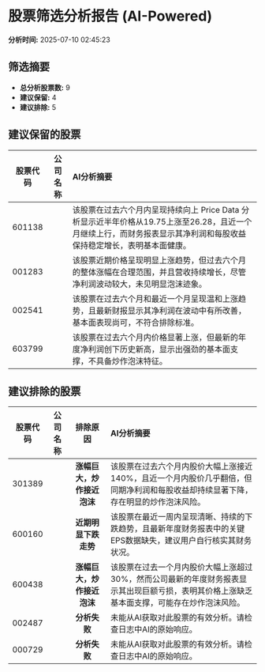 # 股票筛选分析报告 (AI-Powered)

**分析时间:** 2025-07-10 02:45:23

## 筛选摘要

- **总分析股票数:** 9
- **建议保留:** 4
- **建议排除:** 5

## 建议保留的股票

| 股票代码 | 公司名称 | AI分析摘要 |
|:---:|:---:|:---|
| 601138 |  | 该股票在过去六个月内呈现持续向上 Price Data 分析显示近半年价格从19.75上涨至26.28，且近一个月继续上行，而财务报表显示其净利润和每股收益保持稳定增长，表明基本面健康。 |
| 001283 |  | 该股票近期价格呈现明显上涨趋势，但过去六个月的整体涨幅在合理范围，并且营收持续增长，尽管净利润波动较大，未见明显泡沫迹象。 |
| 002541 |  | 该股票在过去六个月和最近一个月呈现温和上涨趋势，且最新财报显示其净利润在波动中有所改善，基本面表现尚可，不符合排除标准。 |
| 603799 |  | 该股票在过去六个月内价格显著上涨，但最新的年度净利润创下历史新高，显示出强劲的基本面支撑，不具备炒作泡沫特征。 |

## 建议排除的股票

| 股票代码 | 公司名称 | 排除原因 | AI分析摘要 |
|:---:|:---:|:---:|:---|
| 301389 |  | **涨幅巨大，炒作接近泡沫** | 该股票在过去六个月内股价大幅上涨接近140%，且近一个月内股价几乎翻倍，但同期净利润和每股收益却持续显著下降，存在明显的炒作泡沫风险。 |
| 600160 |  | **近期明显下跌走势** | 该股票在最近一周内呈现清晰、持续的下跌趋势，且最新年度财务报表中的关键EPS数据缺失，建议用户自行核实其财务状况。 |
| 600438 |  | **涨幅巨大，炒作接近泡沫** | 该股票在过去一个月内股价大幅上涨超过30%，然而公司最新的年度财务报表显示其出现巨额亏损，表明其价格上涨缺乏基本面支撑，可能存在炒作泡沫风险。 |
| 002487 |  | **分析失败** | 未能从AI获取对此股票的有效分析。请检查日志中AI的原始响应。 |
| 000729 |  | **分析失败** | 未能从AI获取对此股票的有效分析。请检查日志中AI的原始响应。 |
